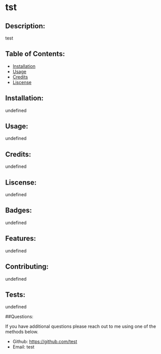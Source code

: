 
# tst

## Description: 
test

## Table of Contents: 
* [Installation](#install)
* [Usage](#usage)
* [Credits](#credits)
* [Liscense](#liscense)

## Installation: 
undefined

## Usage: 
undefined

## Credits: 
undefined

## Liscense: 
undefined

## Badges: 
undefined

## Features: 
undefined

## Contributing: 
undefined

## Tests: 
undefined

##Questions:

If you have additional questions please reach out to me using one of the methods below.

* Github: https://github.com/test
* Email: test
    